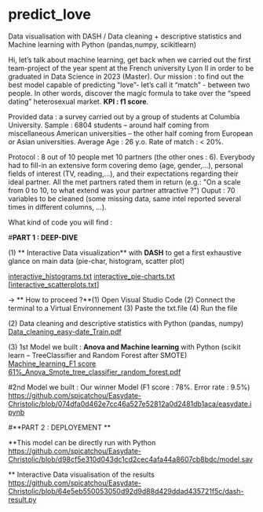 
# predict_love
Data visualisation with DASH / Data cleaning  + descriptive statistics and Machine learning with Python (pandas,numpy, scikitlearn)

Hi, let’s talk about machine learning, get back when we carried out the first team-project of the year spent at the French university Lyon II in order to be graduated in Data Science in 2023 (Master). 
Our mission : to find out the best model capable of predicting “love”- let’s call it “match” - between two people. In other words, discover the magic formula to take over the “speed dating” heterosexual market. **KPI : f1 score**. 

Provided data : a survey carried out by a group of students at Columbia University.  Sample : 6804 students – around half coming from miscellaneous American universities – the other half coming from European or Asian universities. Average Age : 26 y.o. Rate of match : < 20%. 

Protocol : 8 out of 10 people met 10 partners (the other ones : 6). Everybody had to fill-in an extensive form covering demo (age, gender,…), personal fields of interest (TV, reading,…), and their expectations regarding their ideal partner. All the met partners rated them in return (e.g.: "On a scale from 0 to 10, to what extend was your partner attractive ?") Ouput : 70 variables to be cleaned (some missing data, same intel reported several times in different columns, ...). 

What kind of code you will find : 

#**PART 1 : DEEP-DIVE**

(1) ** Interactive Data visualization** with **DASH** to get a first exhaustive glance on main data (pie-char, histogram, scatter plot) 

[interactive_histograms.txt](https://github.com/Xhrys69/predict_love/files/9801858/interactive_histograms.txt) 
[interactive_pie-charts.txt](https://github.com/Xhrys69/predict_love/files/9801859/interactive_pie-charts.txt) 
[[interactive_scatterplots.txt](https://github.com/Xhrys69/predict_love/files/9801860/interactive_scatterplots.txt)] 

-> ** How to proceed  ?**(1) Open Visual Studio Code (2) Connect the terminal to a Virtual Environnement (3) Paste the txt.file (4) Run the file

(2) Data cleaning and descriptive statistics with Python (pandas, numpy) 
[Data_cleaning_easy-date_Train.pdf](https://github.com/Xhrys69/predict_love/files/9801930/Data_cleaning_easy-date_Train.pdf)

(3) 1st Model we built : **Anova and Machine learning** with Python (scikit learn – TreeClassifier and Random Forest after SMOTE)
[Machine_learning_F1 score 61%_Anova_Smote_tree_classifier_random_forest.pdf](https://github.com/Xhrys69/predict_love/files/9801938/Machine_learning_F1.score.61._Anova_Smote_tree_classifier_random_forest.pdf)

#2nd Model we built : Our winner Model (F1 score : 78%. Error rate : 9.5%)
https://github.com/spicatchou/Easydate-Christolic/blob/074dfa0d462e7cc46a527e52812a0d2481db1aca/easydate.ipynb


#**PART 2 : DEPLOYEMENT **

**This model can be directly run with Python
https://github.com/spicatchou/Easydate-Christolic/blob/d98cf5e310d043dc1cd2cec4afa44a8607cb8bdc/model.sav

** Interactive Data visualisation of the results
https://github.com/spicatchou/Easydate-Christolic/blob/64e5eb550053050d92d9d88d429ddad435721f5c/dash-result.py


